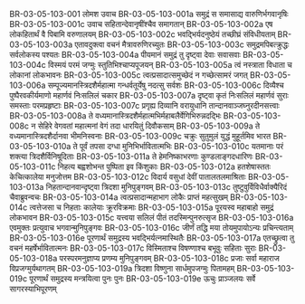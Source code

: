 BR-03-05-103-001	लोमश उवाच
BR-03-05-103-001a	समुद्रं स समासाद्य वारुणिर्भगवानृषिः
BR-03-05-103-001c	उवाच सहितान्देवानृषींश्चैव समागतान्
BR-03-05-103-002a	एष लोकहितार्थं वै पिबामि वरुणालयम्
BR-03-05-103-002c	भवद्भिर्यदनुष्ठेयं तच्छीघ्रं संविधीयताम्
BR-03-05-103-003a	एतावदुक्त्वा वचनं मैत्रावरुणिरच्युतः
BR-03-05-103-003c	समुद्रमपिबत्क्रुद्धः सर्वलोकस्य पश्यतः
BR-03-05-103-004a	पीयमानं समुद्रं तु दृष्ट्वा देवाः सवासवाः
BR-03-05-103-004c	विस्मयं परमं जग्मुः स्तुतिभिश्चाप्यपूजयन्
BR-03-05-103-005a	त्वं नस्त्राता विधाता च लोकानां लोकभावनः
BR-03-05-103-005c	त्वत्प्रसादात्समुच्छेदं न गच्छेत्सामरं जगत्
BR-03-05-103-006a	सम्पूज्यमानस्त्रिदशैर्महात्मा गन्धर्वतूर्येषु नदत्सु सर्वशः
BR-03-05-103-006c	दिव्यैश्च पुष्पैरवकीर्यमाणो महार्णवं निःसलिलं चकार
BR-03-05-103-007a	दृष्ट्वा कृतं निःसलिलं महार्णवं सुराः समस्ताः परमप्रहृष्टाः
BR-03-05-103-007c	प्रगृह्य दिव्यानि वरायुधानि तान्दानवाञ्जघ्नुरदीनसत्त्वाः
BR-03-05-103-008a	ते वध्यमानास्त्रिदशैर्महात्मभिर्महाबलैर्वेगिभिरुन्नदद्भिः
BR-03-05-103-008c	न सेहिरे वेगवतां महात्मनां वेगं तदा धारयितुं दिवौकसाम्
BR-03-05-103-009a	ते वध्यमानास्त्रिदशैर्दानवा भीमनिस्वनाः
BR-03-05-103-009c	चक्रुः सुतुमुलं युद्धं मुहूर्तमिव भारत
BR-03-05-103-010a	ते पूर्वं तपसा दग्धा मुनिभिर्भावितात्मभिः
BR-03-05-103-010c	यतमानाः परं शक्त्या त्रिदशैर्विनिषूदिताः
BR-03-05-103-011a	ते हेमनिष्काभरणाः कुण्डलाङ्गदधारिणः
BR-03-05-103-011c	निहत्य बह्वशोभन्त पुष्पिता इव किंशुकाः
BR-03-05-103-012a	हतशेषास्ततः केचित्कालेया मनुजोत्तम
BR-03-05-103-012c	विदार्य वसुधां देवीं पातालतलमाश्रिताः
BR-03-05-103-013a	निहतान्दानवान्दृष्ट्वा त्रिदशा मुनिपुङ्गवम्
BR-03-05-103-013c	तुष्टुवुर्विविधैर्वाक्यैरिदं चैवाब्रुवन्वचः
BR-03-05-103-014a	त्वत्प्रसादान्महाभाग लोकैः प्राप्तं महत्सुखम्
BR-03-05-103-014c	त्वत्तेजसा च निहताः कालेयाः क्रूरविक्रमाः
BR-03-05-103-015a	पूरयस्व महाबाहो समुद्रं लोकभावन
BR-03-05-103-015c	यत्त्वया सलिलं पीतं तदस्मिन्पुनरुत्सृज
BR-03-05-103-016a	एवमुक्तः प्रत्युवाच भगवान्मुनिपुङ्गवः
BR-03-05-103-016c	जीर्णं तद्धि मया तोयमुपायोऽन्यः प्रचिन्त्यताम्
BR-03-05-103-016e	पूरणार्थं समुद्रस्य भवद्भिर्यत्नमास्थितैः
BR-03-05-103-017a	एतच्छ्रुत्वा तु वचनं महर्षेर्भावितात्मनः
BR-03-05-103-017c	विस्मिताश्च विषण्णाश्च बभूवुः सहिताः सुराः
BR-03-05-103-018a	परस्परमनुज्ञाप्य प्रणम्य मुनिपुङ्गवम्
BR-03-05-103-018c	प्रजाः सर्वा महाराज विप्रजग्मुर्यथागतम्
BR-03-05-103-019a	त्रिदशा विष्णुना सार्धमुपजग्मुः पितामहम्
BR-03-05-103-019c	पूरणार्थं समुद्रस्य मन्त्रयित्वा पुनः पुनः
BR-03-05-103-019e	ऊचुः प्राञ्जलयः सर्वे सागरस्याभिपूरणम्
